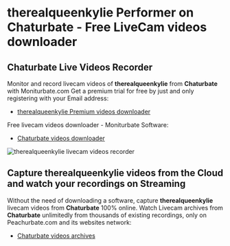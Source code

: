 # therealqueenkylie Performer on Chaturbate - Free LiveCam videos downloader

## Chaturbate Live Videos Recorder

Monitor and record livecam videos of **therealqueenkylie** from **Chaturbate** with Moniturbate.com
Get a premium trial for free by just and only registering with your Email address:
* [therealqueenkylie Premium videos downloader](https://moniturbate.com/request-demo-licence-key.html)

Free livecam videos downloader - Moniturbate Software:
* [Chaturbate videos downloader](https://moniturbate.com/moniturbate-download-software.html)

![therealqueenkylie livecam videos recorder](https://peachurnet.com/templates/moniturbate-software.png)


## Capture therealqueenkylie videos from the Cloud and watch your recordings on Streaming

Without the need of downloading a software, capture **therealqueenkylie** livecam videos from **Chaturbate** 100% online.
Watch Livecam archives from **Chaturbate** unlimitedly from thousands of existing recordings, only on Peachurbate.com and its websites network:
* [Chaturbate videos archives](https://peachurnet.com/)